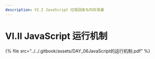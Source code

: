 ```yaml
---
description: VI.I JavaScript 垃圾回收与内存泄漏
---
```


# VI.II JavaScript 运行机制

















{% file src="../../.gitbook/assets/DAY_06JavaScript的运行机制.pdf" %}

